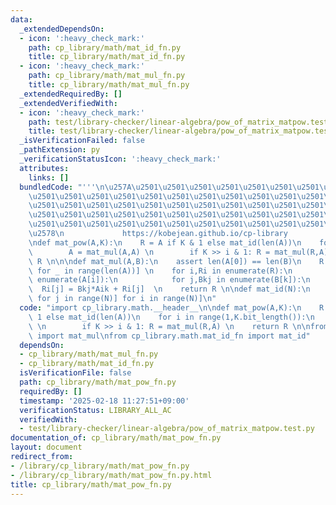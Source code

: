 ```yaml
---
data:
  _extendedDependsOn:
  - icon: ':heavy_check_mark:'
    path: cp_library/math/mat_id_fn.py
    title: cp_library/math/mat_id_fn.py
  - icon: ':heavy_check_mark:'
    path: cp_library/math/mat_mul_fn.py
    title: cp_library/math/mat_mul_fn.py
  _extendedRequiredBy: []
  _extendedVerifiedWith:
  - icon: ':heavy_check_mark:'
    path: test/library-checker/linear-algebra/pow_of_matrix_matpow.test.py
    title: test/library-checker/linear-algebra/pow_of_matrix_matpow.test.py
  _isVerificationFailed: false
  _pathExtension: py
  _verificationStatusIcon: ':heavy_check_mark:'
  attributes:
    links: []
  bundledCode: "'''\n\u257A\u2501\u2501\u2501\u2501\u2501\u2501\u2501\u2501\u2501\u2501\
    \u2501\u2501\u2501\u2501\u2501\u2501\u2501\u2501\u2501\u2501\u2501\u2501\u2501\
    \u2501\u2501\u2501\u2501\u2501\u2501\u2501\u2501\u2501\u2501\u2501\u2501\u2501\
    \u2501\u2501\u2501\u2501\u2501\u2501\u2501\u2501\u2501\u2501\u2501\u2501\u2501\
    \u2501\u2501\u2501\u2501\u2501\u2501\u2501\u2501\u2501\u2501\u2501\u2501\u2501\
    \u2578\n             https://kobejean.github.io/cp-library               \n'''\n\
    \ndef mat_pow(A,K):\n    R = A if K & 1 else mat_id(len(A))\n    for i in range(1,K.bit_length()):\n\
    \        A = mat_mul(A,A) \n        if K >> i & 1: R = mat_mul(R,A) \n    return\
    \ R \n\n\ndef mat_mul(A,B):\n    assert len(A[0]) == len(B)\n    R = [[0]*len(B[0])\
    \ for _ in range(len(A))] \n    for i,Ri in enumerate(R):\n        for k,Aik in\
    \ enumerate(A[i]):\n            for j,Bkj in enumerate(B[k]):\n              \
    \  Ri[j] = Bkj*Aik + Ri[j]  \n    return R \n\ndef mat_id(N):\n    return [[int(i==j)\
    \ for j in range(N)] for i in range(N)]\n"
  code: "import cp_library.math.__header__\n\ndef mat_pow(A,K):\n    R = A if K &\
    \ 1 else mat_id(len(A))\n    for i in range(1,K.bit_length()):\n        A = mat_mul(A,A)\
    \ \n        if K >> i & 1: R = mat_mul(R,A) \n    return R \n\nfrom cp_library.math.mat_mul_fn\
    \ import mat_mul\nfrom cp_library.math.mat_id_fn import mat_id"
  dependsOn:
  - cp_library/math/mat_mul_fn.py
  - cp_library/math/mat_id_fn.py
  isVerificationFile: false
  path: cp_library/math/mat_pow_fn.py
  requiredBy: []
  timestamp: '2025-02-18 11:27:51+09:00'
  verificationStatus: LIBRARY_ALL_AC
  verifiedWith:
  - test/library-checker/linear-algebra/pow_of_matrix_matpow.test.py
documentation_of: cp_library/math/mat_pow_fn.py
layout: document
redirect_from:
- /library/cp_library/math/mat_pow_fn.py
- /library/cp_library/math/mat_pow_fn.py.html
title: cp_library/math/mat_pow_fn.py
---
```

